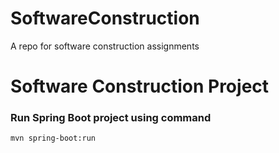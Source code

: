 # SoftwareConstruction
A repo for software construction assignments 

# Software Construction Project

### Run Spring Boot project using command

```mvn spring-boot:run ```
